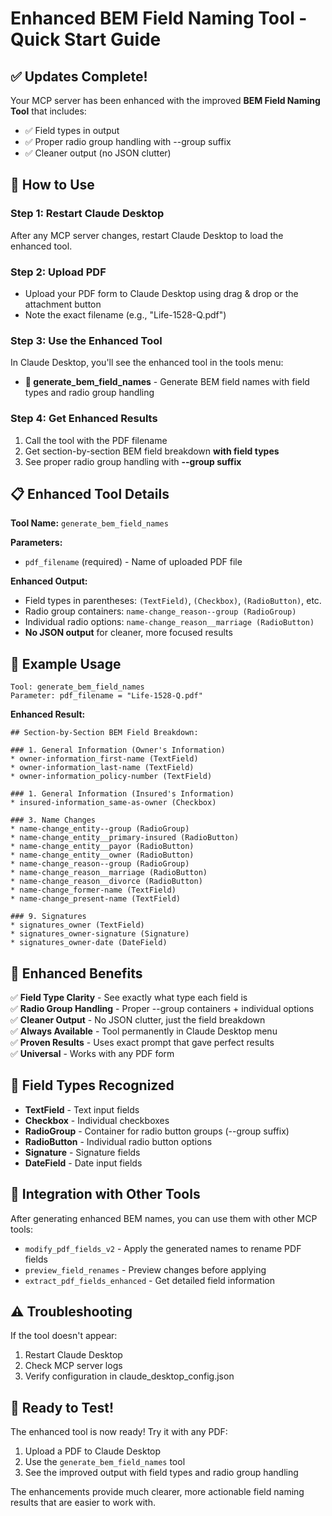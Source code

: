 # Enhanced BEM Field Naming Tool - Quick Start Guide

## ✅ Updates Complete! 

Your MCP server has been enhanced with the improved **BEM Field Naming Tool** that includes:
- ✅ Field types in output
- ✅ Proper radio group handling with --group suffix
- ✅ Cleaner output (no JSON clutter)

## 🚀 How to Use

### Step 1: Restart Claude Desktop
After any MCP server changes, restart Claude Desktop to load the enhanced tool.

### Step 2: Upload PDF
- Upload your PDF form to Claude Desktop using drag & drop or the attachment button
- Note the exact filename (e.g., "Life-1528-Q.pdf")

### Step 3: Use the Enhanced Tool
In Claude Desktop, you'll see the enhanced tool in the tools menu:
- **🚀 generate_bem_field_names** - Generate BEM field names with field types and radio group handling

### Step 4: Get Enhanced Results
1. Call the tool with the PDF filename
2. Get section-by-section BEM field breakdown **with field types**
3. See proper radio group handling with **--group suffix**

## 📋 Enhanced Tool Details

**Tool Name:** `generate_bem_field_names`

**Parameters:**
- `pdf_filename` (required) - Name of uploaded PDF file

**Enhanced Output:**
- Field types in parentheses: `(TextField)`, `(Checkbox)`, `(RadioButton)`, etc.
- Radio group containers: `name-change_reason--group (RadioGroup)`
- Individual radio options: `name-change_reason__marriage (RadioButton)`
- **No JSON output** for cleaner, more focused results

## 🔧 Example Usage

```
Tool: generate_bem_field_names
Parameter: pdf_filename = "Life-1528-Q.pdf"
```

**Enhanced Result:**
```
## Section-by-Section BEM Field Breakdown:

### 1. General Information (Owner's Information)
* owner-information_first-name (TextField)
* owner-information_last-name (TextField)
* owner-information_policy-number (TextField)

### 1. General Information (Insured's Information)
* insured-information_same-as-owner (Checkbox)

### 3. Name Changes
* name-change_entity--group (RadioGroup)
* name-change_entity__primary-insured (RadioButton)
* name-change_entity__payor (RadioButton)
* name-change_entity__owner (RadioButton)
* name-change_reason--group (RadioGroup)
* name-change_reason__marriage (RadioButton)
* name-change_reason__divorce (RadioButton)
* name-change_former-name (TextField)
* name-change_present-name (TextField)

### 9. Signatures
* signatures_owner (TextField)
* signatures_owner-signature (Signature)
* signatures_owner-date (DateField)
```

## 🎯 Enhanced Benefits

✅ **Field Type Clarity** - See exactly what type each field is  
✅ **Radio Group Handling** - Proper --group containers + individual options  
✅ **Cleaner Output** - No JSON clutter, just the field breakdown  
✅ **Always Available** - Tool permanently in Claude Desktop menu  
✅ **Proven Results** - Uses exact prompt that gave perfect results  
✅ **Universal** - Works with any PDF form

## 🔧 Field Types Recognized

- **TextField** - Text input fields
- **Checkbox** - Individual checkboxes  
- **RadioGroup** - Container for radio button groups (--group suffix)
- **RadioButton** - Individual radio button options
- **Signature** - Signature fields
- **DateField** - Date input fields

## 🔗 Integration with Other Tools

After generating enhanced BEM names, you can use them with other MCP tools:
- `modify_pdf_fields_v2` - Apply the generated names to rename PDF fields
- `preview_field_renames` - Preview changes before applying
- `extract_pdf_fields_enhanced` - Get detailed field information

## ⚠️ Troubleshooting

If the tool doesn't appear:
1. Restart Claude Desktop
2. Check MCP server logs
3. Verify configuration in claude_desktop_config.json

## 🚀 Ready to Test!

The enhanced tool is now ready! Try it with any PDF:
1. Upload a PDF to Claude Desktop
2. Use the `generate_bem_field_names` tool
3. See the improved output with field types and radio group handling

The enhancements provide much clearer, more actionable field naming results that are easier to work with.
